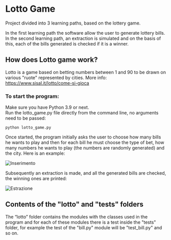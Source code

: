 # Lotto Game
Project divided into 3 learning paths, based on the lottery game.

In the first learning path the software allow the user to generate lottery bills.  
In the second learning path, an extraction is simulated and on the basis of this, each of the bills generated is checked if it is a winner.
## How does Lotto game work?
Lotto is a game based on betting numbers between 1 and 90 to be drawn on various "ruote" represented by cities. More info: https://www.sisal.it/lotto/come-si-gioca
### To start the program:
Make sure you have Python 3.9 or next.  
Run the lotto_game.py file directly from the command line, no arguments need to be passed:
```
python lotto_game.py
```
Once started, the program initially asks the user to choose how many bills he wants to play and then for each bill he must choose the type of bet, how many numbers he wants to play (the numbers are randomly generated) and the city. Here is an example:

![Inserimento](https://user-images.githubusercontent.com/115152050/232223106-648f9888-83e6-4cba-9166-e918ddae548b.png)

Subsequently an extraction is made, and all the generated bills are checked, the winning ones are printed:

![Estrazione](https://user-images.githubusercontent.com/115152050/232223736-edc3b57f-ad8d-4842-a55c-2d90c9149c98.png)
## Contents of the "lotto" and "tests" folders
The “lotto” folder contains the modules with the classes used in the program and for each of these modules there is a test inside the "tests" folder, for example the test of the "bill.py" module will be "test_bill.py" and so on.
